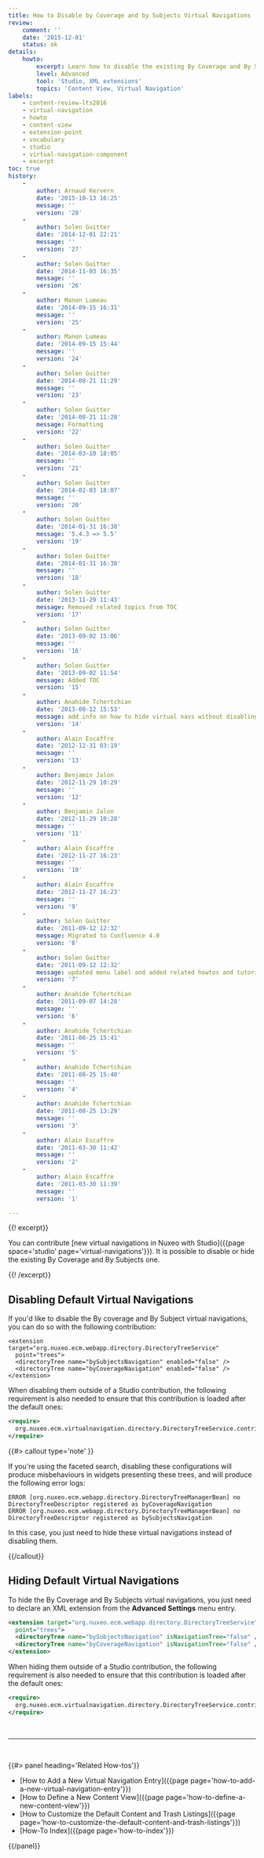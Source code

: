 ```yaml
---
title: How to Disable by Coverage and by Subjects Virtual Navigations
review:
    comment: ''
    date: '2015-12-01'
    status: ok
details:
    howto:
        excerpt: Learn how to disable the existing By Coverage and By Subjects virtual navigations with Nuxeo Studio.
        level: Advanced
        tool: 'Studio, XML extensions'
        topics: 'Content View, Virtual Navigation'
labels:
    - content-review-lts2016
    - virtual-navigation
    - howto
    - content-view
    - extension-point
    - vocabulary
    - studio
    - virtual-navigation-component
    - excerpt
toc: true
history:
    -
        author: Arnaud Kervern
        date: '2015-10-13 16:25'
        message: ''
        version: '28'
    -
        author: Solen Guitter
        date: '2014-12-01 22:21'
        message: ''
        version: '27'
    -
        author: Solen Guitter
        date: '2014-11-03 16:35'
        message: ''
        version: '26'
    -
        author: Manon Lumeau
        date: '2014-09-15 16:31'
        message: ''
        version: '25'
    -
        author: Manon Lumeau
        date: '2014-09-15 15:44'
        message: ''
        version: '24'
    -
        author: Solen Guitter
        date: '2014-08-21 11:29'
        message: ''
        version: '23'
    -
        author: Solen Guitter
        date: '2014-08-21 11:28'
        message: Formatting
        version: '22'
    -
        author: Solen Guitter
        date: '2014-03-10 18:05'
        message: ''
        version: '21'
    -
        author: Solen Guitter
        date: '2014-02-03 18:07'
        message: ''
        version: '20'
    -
        author: Solen Guitter
        date: '2014-01-31 16:38'
        message: '5.4.3 => 5.5'
        version: '19'
    -
        author: Solen Guitter
        date: '2014-01-31 16:38'
        message: ''
        version: '18'
    -
        author: Solen Guitter
        date: '2013-11-29 11:43'
        message: Removed related topics from TOC
        version: '17'
    -
        author: Solen Guitter
        date: '2013-09-02 15:06'
        message: ''
        version: '16'
    -
        author: Solen Guitter
        date: '2013-09-02 11:54'
        message: Added TOC
        version: '15'
    -
        author: Anahide Tchertchian
        date: '2013-08-12 15:53'
        message: add info on how to hide virtual navs without disabling them
        version: '14'
    -
        author: Alain Escaffre
        date: '2012-12-31 03:19'
        message: ''
        version: '13'
    -
        author: Benjamin Jalon
        date: '2012-11-29 10:29'
        message: ''
        version: '12'
    -
        author: Benjamin Jalon
        date: '2012-11-29 10:28'
        message: ''
        version: '11'
    -
        author: Alain Escaffre
        date: '2012-11-27 16:23'
        message: ''
        version: '10'
    -
        author: Alain Escaffre
        date: '2012-11-27 16:23'
        message: ''
        version: '9'
    -
        author: Solen Guitter
        date: '2011-09-12 12:32'
        message: Migrated to Confluence 4.0
        version: '8'
    -
        author: Solen Guitter
        date: '2011-09-12 12:32'
        message: updated menu label and added related howtos and tutorials.
        version: '7'
    -
        author: Anahide Tchertchian
        date: '2011-09-07 14:28'
        message: ''
        version: '6'
    -
        author: Anahide Tchertchian
        date: '2011-08-25 15:41'
        message: ''
        version: '5'
    -
        author: Anahide Tchertchian
        date: '2011-08-25 15:40'
        message: ''
        version: '4'
    -
        author: Anahide Tchertchian
        date: '2011-08-25 13:29'
        message: ''
        version: '3'
    -
        author: Alain Escaffre
        date: '2011-03-30 11:42'
        message: ''
        version: '2'
    -
        author: Alain Escaffre
        date: '2011-03-30 11:39'
        message: ''
        version: '1'

---
```

{{! excerpt}}

You can contribute [new virtual navigations in Nuxeo with Studio]({{page space='studio' page='virtual-navigations'}}). It is possible to disable or hide the existing By Coverage and By Subjects one.

{{! /excerpt}}

## Disabling Default Virtual Navigations

If you'd like to disable the By coverage and By Subject virtual navigations, you can do so with the following contribution:

```
<extension target="org.nuxeo.ecm.webapp.directory.DirectoryTreeService"
  point="trees">
  <directoryTree name="bySubjectsNavigation" enabled="false" />
  <directoryTree name="byCoverageNavigation" enabled="false" />
</extension>

```

When disabling them outside of a Studio contribution, the following requirement is also needed to ensure that this contribution is loaded after the default ones:

```xml
<require>
  org.nuxeo.ecm.virtualnavigation.directory.DirectoryTreeService.contrib
</require>

```

{{#> callout type='note' }}

If you're using the faceted search, disabling these configurations will produce misbehaviours in widgets presenting these trees, and will produce the following error logs:

```
ERROR [org.nuxeo.ecm.webapp.directory.DirectoryTreeManagerBean] no DirectoryTreeDescriptor registered as byCoverageNavigation
ERROR [org.nuxeo.ecm.webapp.directory.DirectoryTreeManagerBean] no DirectoryTreeDescriptor registered as bySubjectsNavigation
```

In this case, you just need to hide these virtual navigations instead of disabling them.

{{/callout}}

## Hiding Default Virtual Navigations

To hide the By Coverage and By Subjects virtual navigations, you just need to declare an XML extension from the **Advanced Settings** menu entry.

```xml
<extension target="org.nuxeo.ecm.webapp.directory.DirectoryTreeService"
  point="trees">
  <directoryTree name="bySubjectsNavigation" isNavigationTree="false" />
  <directoryTree name="byCoverageNavigation" isNavigationTree="false" />
</extension>

```

When hiding them outside of a Studio contribution, the following requirement is also needed to ensure that this contribution is loaded after the default ones:

```xml
<require>
  org.nuxeo.ecm.virtualnavigation.directory.DirectoryTreeService.contrib
</require>

```

&nbsp;

* * *

&nbsp;

<div class="row" data-equalizer data-equalize-on="medium"><div class="column medium-6">{{#> panel heading='Related How-tos'}}

- [How to Add a New Virtual Navigation Entry]({{page page='how-to-add-a-new-virtual-navigation-entry'}})
- [How to Define a New Content View]({{page page='how-to-define-a-new-content-view'}})
- [How to Customize the Default Content and Trash Listings]({{page page='how-to-customize-the-default-content-and-trash-listings'}})
- [How-To Index]({{page page='how-to-index'}})

{{/panel}}</div><div class="column medium-6">

&nbsp;

</div></div>
